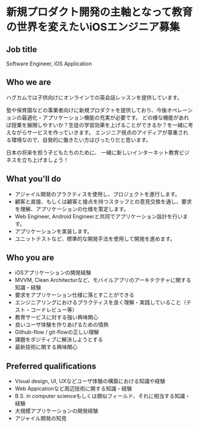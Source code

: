 # 新規プロダクト開発の主軸となって教育の世界を変えたいiOSエンジニア募集

## Job title
Software Engineer, iOS Application

## Who we are
ハグカムでは子供向けにオンラインでの英会話レッスンを提供しています。

塾や保育園などの事業者向けに新規プロダクトを提供しており、今後オペレーションの最適化・アプリケーション機能の充実が必要です。
どの様な機能があれば授業を展開しやすいか？生徒の学習効果を上げることができるか？を一緒に考えながらサービスを作っていきます。
エンジニア視点のアイディアが尊重される環境なので、自発的に働きたい方はぴったりだと思います。

日本の将来を担う子どもたちのために、 一緒に新しいインターネット教育ビジネスを立ち上げましょう！

## What you'll do
- アジャイル開発のプラクティスを使用し、プロジェクトを進行します。
- 顧客と直接、もしくは顧客と接点を持つスタッフとの意見交換を通し、要求を理解、アプリケーションの仕様を策定します。
- Web Engineer, Android Engineerと共同でアプリケーション設計を行います。
- アプリケーションを実装します。
- ユニットテストなど、標準的な開発手法を使用して開発を進めます。

## Who you are
- iOSアプリケーションの開発経験
- MVVM, Clean Architecturなど、モバイルアプリのアーキテクチャに関する知識・経験
- 要求をアプリケーション仕様に落とすことができる
- エンジニアリングにおけるプラクティスを良く理解・実践していること（テスト・コードレビュー等）
- 教育サービスに対する強い興味関心
- 良いユーザ体験を作りあげるための情熱
- Github-flow / git-flowの正しい理解
- 課題をポジティブに解決しようとする
- 最新技術に関する興味関心

## Preferred qualifications
- Visual design, UI, UXなどユーザ体験の構築における知識や経験
- Web Appicationなど周辺技術に関する知識・経験
- B.S. in computer scienceもしくは類似フィールド、それに相当する知識・経験
- 大規模アプリケーションの開発経験
- アジャイル開発の知見
